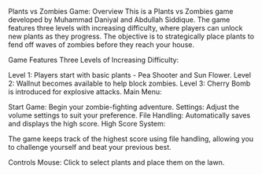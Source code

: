 Plants vs Zombies Game:
Overview
This is a Plants vs Zombies game developed by Muhammad Daniyal and Abdullah Siddique. The game features three levels with increasing difficulty, where players can unlock new plants as they progress. The objective is to strategically place plants to fend off waves of zombies before they reach your house.

Game Features
Three Levels of Increasing Difficulty:

Level 1: Players start with basic plants - Pea Shooter and Sun Flower.
Level 2: Wallnut becomes available to help block zombies.
Level 3: Cherry Bomb is introduced for explosive attacks.
Main Menu:

Start Game: Begin your zombie-fighting adventure.
Settings: Adjust the volume settings to suit your preference.
File Handling: Automatically saves and displays the high score.
High Score System:

The game keeps track of the highest score using file handling, allowing you to challenge yourself and beat your previous best.

Controls
Mouse: Click to select plants and place them on the lawn.

